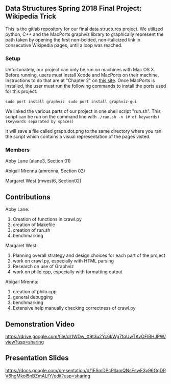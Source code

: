 ## Data Structures Spring 2018 Final Project: Wikipedia Trick

This is the gitlab repository for our final data structures project. 
We utilized python, C++ and the MacPorts graphviz library to graphically represent the path 
taken by opening the first non-bolded, non-italicized link in consecutive 
Wikipedia pages, until a loop was reached. 

### Setup 

Unfortunately, our project can only be run on machines with Mac OS X. Before running, users must install Xcode and MacPorts on their machine. Instructions to do that are at "Chapter 2" on [this site](https://guide.macports.org/#installing.xcode). Once MacPorts is installed, the user must run the following commands to install the ports used for this project: 

`sudo port install graphviz `
`sudo port install graphviz-gui `

We linked the various parts of our project in one shell script "run.sh". This script can be run on the command line with `./run.sh -n (# of keywords) (Keywords separated by spaces) `

It will save a file called graph.dot.png to the same directory where you ran the script which contains a visual representation of the pages visted. 

### Members
Abby Lane (alane3, Section 01)

Abigail Mrenna (amrenna, Section 02)

Margaret West (mwest6, Section02)

## Contributions

Abby Lane:
1. Creation of functions in crawl.py
2. creation of Makefile 
3. creation of run.sh
4. benchmarking

Margaret West:
1. Planning overall strategy and design choices for each part of the project  
1. work on crawl.py, especially with HTML parsing 
2. Research on use of Graphviz 
3. work on philo.cpp, especially with formatting output

Abigail Mrenna:

1. creation of philo.cpp 
2. general debugging 
3. benchmarking 
4. Extensive help manually checking correctness of crawl.py 


## Demonstration Video 
https://drive.google.com/file/d/1WDw_X9t3u2Yc6kWg7fqUwTKvOFlBHJPW/view?usp=sharing

## Presentation Slides
https://docs.google.com/presentation/d/1ESmDPcPllamQNsFswE3y96GqDRV6hgMkoI5nBZmALfY/edit?usp=sharing
